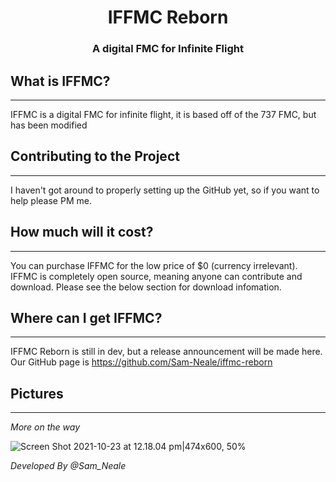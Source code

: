 <div align="center">
<h1>IFFMC Reborn</h1>
<h3>A digital FMC for Infinite Flight</h3>
</div>
<h2>What is IFFMC?</h2><hr>
<p>IFFMC is a digital FMC for infinite flight, it is based off of the 737 FMC, but has been modified</p>

<h2>Contributing to the Project</h2><hr>
<p>I haven't got around to properly setting up the GitHub yet, so if you want to help please PM me.</p>


<h2>How much will it cost?</h2><hr>
<p>You can purchase IFFMC for the low price of $0 (currency irrelevant). IFFMC is completely open source, meaning anyone can contribute and download. Please see the below section for download infomation.</p>

<h2>Where can I get IFFMC?</h2><hr>
<p>IFFMC Reborn is still in dev, but a release announcement will be made here. Our GitHub page is <a href="https://github.com/Sam-Neale/iffmc-reborn">https://github.com/Sam-Neale/iffmc-reborn</a> </p>

<h2>Pictures</h2><hr>
<I>More on the way</I>

![Screen Shot 2021-10-23 at 12.18.04 pm|474x600, 50%](upload://w8K1bZcFu4RQJbfMr8KP4ucGwiK.png)

*Developed By @Sam_Neale*
